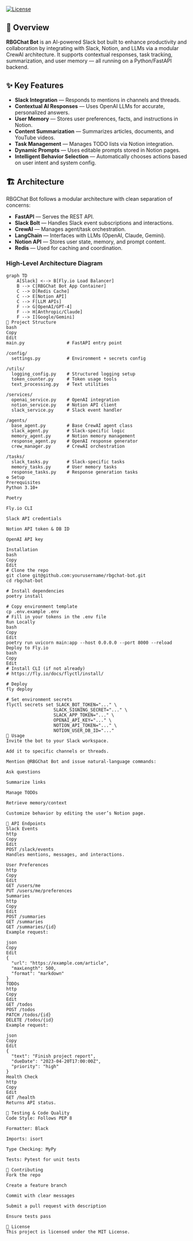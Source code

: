 [![License](https://img.shields.io/badge/License-MIT-yellow.svg)](https://opensource.org/licenses/MIT)

## 🧠 Overview

**RBGChat Bot** is an AI-powered Slack bot built to enhance productivity and collaboration by integrating with Slack, Notion, and LLMs via a modular CrewAI architecture. It supports contextual responses, task tracking, summarization, and user memory — all running on a Python/FastAPI backend.

## ✨ Key Features

- **Slack Integration** — Responds to mentions in channels and threads.
- **Contextual AI Responses** — Uses OpenAI LLMs for accurate, personalized answers.
- **User Memory** — Stores user preferences, facts, and instructions in Notion.
- **Content Summarization** — Summarizes articles, documents, and YouTube videos.
- **Task Management** — Manages TODO lists via Notion integration.
- **Dynamic Prompts** — Uses editable prompts stored in Notion pages.
- **Intelligent Behavior Selection** — Automatically chooses actions based on user intent and system config.

## 🏗️ Architecture

RBGChat Bot follows a modular architecture with clean separation of concerns:

- **FastAPI** — Serves the REST API.
- **Slack Bolt** — Handles Slack event subscriptions and interactions.
- **CrewAI** — Manages agent/task orchestration.
- **LangChain** — Interfaces with LLMs (OpenAI, Claude, Gemini).
- **Notion API** — Stores user state, memory, and prompt content.
- **Redis** — Used for caching and coordination.

### High-Level Architecture Diagram

```mermaid
graph TD
    A[Slack] <--> B[Fly.io Load Balancer]
    B --> C[RBGChat Bot App Container]
    C --> D[Redis Cache]
    C --> E[Notion API]
    C --> F[LLM APIs]
    F --> G[OpenAI/GPT-4]
    F --> H[Anthropic/Claude]
    F --> I[Google/Gemini]
📁 Project Structure
bash
Copy
Edit
main.py                # FastAPI entry point

/config/
  settings.py          # Environment + secrets config

/utils/
  logging_config.py    # Structured logging setup
  token_counter.py     # Token usage tools
  text_processing.py   # Text utilities

/services/
  openai_service.py    # OpenAI integration
  notion_service.py    # Notion API client
  slack_service.py     # Slack event handler

/agents/
  base_agent.py        # Base CrewAI agent class
  slack_agent.py       # Slack-specific logic
  memory_agent.py      # Notion memory management
  response_agent.py    # OpenAI response generator
  crew_manager.py      # CrewAI orchestration

/tasks/
  slack_tasks.py       # Slack-specific tasks
  memory_tasks.py      # User memory tasks
  response_tasks.py    # Response generation tasks
⚙️ Setup
Prerequisites
Python 3.10+

Poetry

Fly.io CLI

Slack API credentials

Notion API token & DB ID

OpenAI API key

Installation
bash
Copy
Edit
# Clone the repo
git clone git@github.com:yourusername/rbgchat-bot.git
cd rbgchat-bot

# Install dependencies
poetry install

# Copy environment template
cp .env.example .env
# Fill in your tokens in the .env file
Run Locally
bash
Copy
Edit
poetry run uvicorn main:app --host 0.0.0.0 --port 8000 --reload
Deploy to Fly.io
bash
Copy
Edit
# Install CLI (if not already)
# https://fly.io/docs/flyctl/install/

# Deploy
fly deploy

# Set environment secrets
flyctl secrets set SLACK_BOT_TOKEN="..." \
                  SLACK_SIGNING_SECRET="..." \
                  SLACK_APP_TOKEN="..." \
                  OPENAI_API_KEY="..." \
                  NOTION_API_TOKEN="..." \
                  NOTION_USER_DB_ID="..."
💬 Usage
Invite the bot to your Slack workspace.

Add it to specific channels or threads.

Mention @RBGChat Bot and issue natural-language commands:

Ask questions

Summarize links

Manage TODOs

Retrieve memory/context

Customize behavior by editing the user’s Notion page.

🚀 API Endpoints
Slack Events
http
Copy
Edit
POST /slack/events
Handles mentions, messages, and interactions.

User Preferences
http
Copy
Edit
GET /users/me
PUT /users/me/preferences
Summaries
http
Copy
Edit
POST /summaries
GET /summaries
GET /summaries/{id}
Example request:

json
Copy
Edit
{
  "url": "https://example.com/article",
  "maxLength": 500,
  "format": "markdown"
}
TODOs
http
Copy
Edit
GET /todos
POST /todos
PATCH /todos/{id}
DELETE /todos/{id}
Example request:

json
Copy
Edit
{
  "text": "Finish project report",
  "dueDate": "2023-04-20T17:00:00Z",
  "priority": "high"
}
Health Check
http
Copy
Edit
GET /health
Returns API status.

🧪 Testing & Code Quality
Code Style: Follows PEP 8

Formatter: Black

Imports: isort

Type Checking: MyPy

Tests: Pytest for unit tests

🤝 Contributing
Fork the repo

Create a feature branch

Commit with clear messages

Submit a pull request with description

Ensure tests pass

📄 License
This project is licensed under the MIT License.